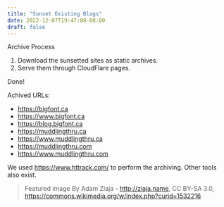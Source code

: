 ```yaml
---
title: "Sunset Existing Blogs"
date: 2022-12-07T19:47:08-08:00
draft: false
---
```


Archive Process

1. Download the sunsetted sites as static archives.
2. Serve them through CloudFlare pages.

Done!

Achived URLs:

* https://bigfont.ca
* https://www.bigfont.ca
* https://blog.bigfont.ca
* https://muddlingthru.ca
* https://www.muddlingthru.ca
* https://muddlingthru.com
* https://www.muddlingthru.com

We used  https://www.httrack.com/ to perform the archiving. Other tools also exist.

> Featured image By Adam Ziaja - http://ziaja.name, CC BY-SA 3.0, https://commons.wikimedia.org/w/index.php?curid=1532216